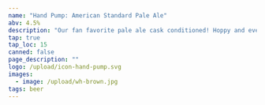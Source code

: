 ```yaml
---
name: "Hand Pump: American Standard Pale Ale"
abv: 4.5%
description: "Our fan favorite pale ale cask conditioned! Hoppy and even more crushable! "
tap: true
tap_loc: 15
canned: false
page_description: ""
logo: /upload/icon-hand-pump.svg
images:
  - image: /upload/wh-brown.jpg
tags: beer
---
```

